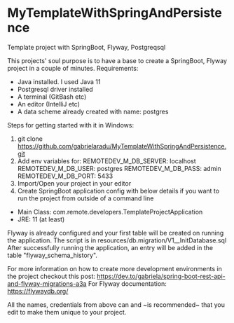 # MyTemplateWithSpringAndPersistence
Template project with SpringBoot, Flyway, Postgreqsql

This projects' soul purpose is to have a base to create a SpringBoot, Flyway project in a couple of minutes.
Requirements:
- Java installed. I used Java 11
- Postgresql driver installed
- A terminal (GitBash etc)
- An editor (IntelliJ etc)
- A data scheme already created with name: postgres

Steps for getting started with it in Windows:
1. git clone https://github.com/gabrielaradu/MyTemplateWithSpringAndPersistence.git
2. Add env variables for:
  REMOTEDEV_M_DB_SERVER: localhost
  REMOTEDEV_M_DB_USER: postgres
  REMOTEDEV_M_DB_PASS: admin
  REMOTEDEV_M_DB_PORT: 5433
3. Import/Open your project in your editor
4. Create SpringBoot application config with below details if you want to run the project from outside of a command line
  - Main Class: com.remote.developers.TemplateProjectApplication
  - JRE: 11 (at least)

Flyway is already configured and your first table will be created on running the application. The script is in resources/db.migration/V1__InitDatabase.sql
After successfully running the application, an entry will be added in the table "flyway_schema_history".

For more information on how to create more development environments in the project checkout this post: https://dev.to/gabriela/spring-boot-rest-api-and-flyway-migrations-a3a
For Flyway documentation: https://flywaydb.org/

All the names, credentials from above can and ~is recommended~ that you edit to make them unique to your project.
